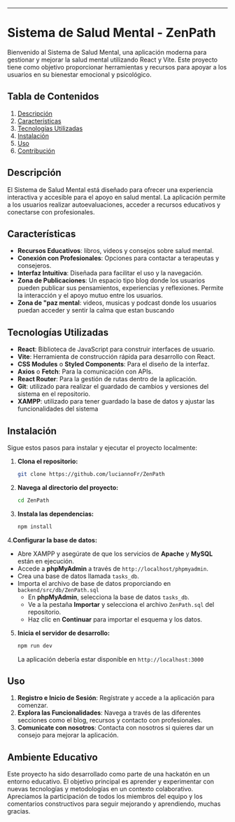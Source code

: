 ---

# Sistema de Salud Mental - ZenPath

Bienvenido al Sistema de Salud Mental, una aplicación moderna para gestionar y mejorar la salud mental utilizando React y Vite. Este proyecto tiene como objetivo proporcionar herramientas y recursos para apoyar a los usuarios en su bienestar emocional y psicológico.

## Tabla de Contenidos

1. [Descripción](#descripción)
2. [Características](#características)
3. [Tecnologías Utilizadas](#tecnologías-utilizadas)
4. [Instalación](#instalación)
5. [Uso](#uso)
6. [Contribución](#contribución)

## Descripción

El Sistema de Salud Mental está diseñado para ofrecer una experiencia interactiva y accesible para el apoyo en salud mental. La aplicación permite a los usuarios realizar autoevaluaciones, acceder a recursos educativos y conectarse con profesionales. 

## Características

- **Recursos Educativos**: libros, videos y consejos sobre salud mental.
- **Conexión con Profesionales**: Opciones para contactar a terapeutas y consejeros.
- **Interfaz Intuitiva**: Diseñada para facilitar el uso y la navegación.
- **Zona de Publicaciones**: Un espacio tipo blog donde los usuarios pueden publicar sus pensamientos, experiencias y reflexiones. Permite la interacción y el apoyo mutuo entre los usuarios.
- **Zona de "paz mental**: videos, musicas y podcast  donde los usuarios puedan acceder y sentir la calma que estan buscando

## Tecnologías Utilizadas

- **React**: Biblioteca de JavaScript para construir interfaces de usuario.
- **Vite**: Herramienta de construcción rápida para desarrollo con React.
- **CSS Modules** o **Styled Components**: Para el diseño de la interfaz.
- **Axios** o **Fetch**: Para la comunicación con APIs.
- **React Router**: Para la gestión de rutas dentro de la aplicación.
- **Git**: utilizado para realizar el guardado de cambios y versiones del sistema en el repositorio.
- **XAMPP**: utilizado para tener guardado la base de datos y ajustar las funcionalidades del sistema

## Instalación

Sigue estos pasos para instalar y ejecutar el proyecto localmente:

1. **Clona el repositorio:**

   ```bash
   git clone https://github.com/luciannoFr/ZenPath
   ```

2. **Navega al directorio del proyecto:**

   ```bash
   cd ZenPath
   ```

3. **Instala las dependencias:**

   ```bash
   npm install
   ```
4.**Configurar la base de datos:**
   - Abre XAMPP y asegúrate de que los servicios de **Apache** y **MySQL** están en ejecución.
   - Accede a **phpMyAdmin** a través de `http://localhost/phpmyadmin`.
   - Crea una base de datos llamada `tasks_db`.
   - Importa el archivo de base de datos proporciando en `backend/src/db/ZenPath.sql`
     - En **phpMyAdmin**, selecciona la base de datos `tasks_db`.
     - Ve a la pestaña **Importar** y selecciona el archivo `ZenPath.sql` del repositorio.
     - Haz clic en **Continuar** para importar el esquema y los datos.


5. **Inicia el servidor de desarrollo:**

   ```bash
   npm run dev
   ```

   La aplicación debería estar disponible en `http://localhost:3000`

## Uso

1. **Registro e Inicio de Sesión**: Regístrate y accede a la aplicación para comenzar.
2. **Explora las Funcionalidades**: Navega a través de las diferentes secciones como el blog, recursos y contacto con profesionales.
3. **Comunicate con nosotros**: Contacta con nosotros si quieres dar un consejo para mejorar la aplicación.

## Ambiente Educativo

Este proyecto ha sido desarrollado como parte de una hackatón en un entorno educativo. El objetivo principal es aprender y experimentar con nuevas tecnologías y metodologías en un contexto colaborativo. Apreciamos la participación de todos los miembros del equipo y los comentarios constructivos para seguir mejorando y aprendiendo, muchas gracias.